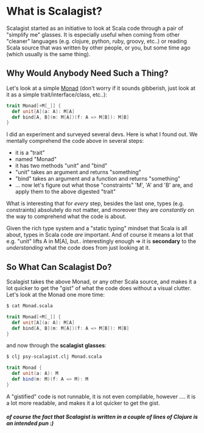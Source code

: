 # What is Scalagist?

Scalagist started as an initiative to look at Scala code through a pair of "simplify me" glasses. 
It is especially useful when coming from other "cleaner" languages (e.g. clojure, python, ruby, groovy, etc..) or reading Scala source that was written by other people, or you, but some time ago (which usually is the same thing).

## Why Would Anybody Need Such a Thing?

Let's look at a simple [Monad](http://www.codecommit.com/blog/ruby/monads-are-not-metaphors) (don't worry if it sounds gibberish, just look at it as a simple trait/interface/class, etc..):

```scala
trait Monad[+M[_]] {
  def unit[A](a: A): M[A]
  def bind[A, B](m: M[A])(f: A => M[B]): M[B]
}
```

I did an experiment and surveyed several devs. Here is what I found out. We mentally comprehend the code above in several steps:

* it is a "trait"
* named "Monad"
* it has two methods "unit" and "bind"
* "unit" takes an argument and returns "something"
* "bind" takes an argument and a function and returns "something"
* ... now let's figure out what those "constraints" 'M', 'A' and 'B' are, and apply them to the above digested "trait"

What is interesting that for _every_ step, besides the last one, types (e.g. constraints) absolutely do not matter, and moreover they are _constantly_ on the way to comprehend what the code is about.

Given the rich type system and a "static typing" mindset that Scala is all about, types in Scala code _are_ important. And of course it means a lot that e.g. "unit" lifts A in M[A], but.. interestingly enough => it is **secondary** to the _understanding_ what the code does from just looking at it.

## So What Can Scalagist Do?

Scalagist takes the above Monad, or any other Scala source, and makes it a lot quicker to get the "gist" of what the code does without a visual clutter. Let's look at the Monad one more time:

```bash
$ cat Monad.scala                   
```
```scala
trait Monad[+M[_]] {
  def unit[A](a: A): M[A]
  def bind[A, B](m: M[A])(f: A => M[B]): M[B]
}
```
and now through the **scalagist glasses**:

```bash
$ clj psy-scalagist.clj Monad.scala
```

```scala
trait Monad {
  def unit(a: A): M
  def bind(m: M)(f: A => M): M
}
``` 

A "gistified" code is not runnable, it is not even compilable, however .... it is a lot more readable, and makes it a lot quicker to get the gist.

#### _of course the fact that Scalagist is written in a couple of lines of Clojure is an intended pun :)_
